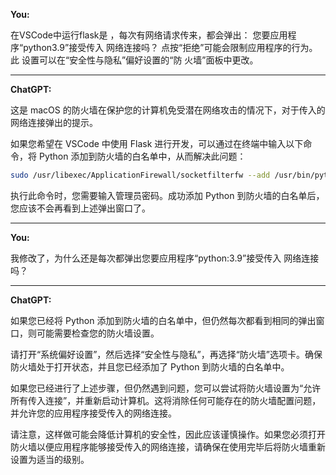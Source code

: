 **You:**

在VSCode中运行flask是 ，每次有网络请求传来，都会弹出： 您要应用程序“python3.9”接受传入 网络连接吗？ 点按“拒绝”可能会限制应用程序的行为。此 设置可以在“安全性与隐私”偏好设置的“防 火墙”面板中更改。

* * *

**ChatGPT:**

这是 macOS 的防火墙在保护您的计算机免受潜在网络攻击的情况下，对于传入的网络连接弹出的提示。

如果您希望在 VSCode 中使用 Flask 进行开发，可以通过在终端中输入以下命令，将 Python 添加到防火墙的白名单中，从而解决此问题：

```bash
sudo /usr/libexec/ApplicationFirewall/socketfilterfw --add /usr/bin/python3.9
```

执行此命令时，您需要输入管理员密码。成功添加 Python 到防火墙的白名单后，您应该不会再看到上述弹出窗口了。

* * *

**You:**

我修改了，为什么还是每次都弹出您要应用程序“python:3.9”接受传入 网络连接吗？

* * *

**ChatGPT:**

如果您已经将 Python 添加到防火墙的白名单中，但仍然每次都看到相同的弹出窗口，则可能需要检查您的防火墙设置。

请打开“系统偏好设置”，然后选择“安全性与隐私”，再选择“防火墙”选项卡。确保防火墙处于打开状态，并且您已经添加了 Python 到防火墙的白名单中。

如果您已经进行了上述步骤，但仍然遇到问题，您可以尝试将防火墙设置为“允许所有传入连接”，并重新启动计算机。这将消除任何可能存在的防火墙配置问题，并允许您的应用程序接受传入的网络连接。

请注意，这样做可能会降低计算机的安全性，因此应该谨慎操作。如果您必须打开防火墙以便应用程序能够接受传入的网络连接，请确保在使用完毕后将防火墙重新设置为适当的级别。